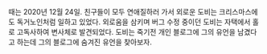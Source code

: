 때는 2020년 12월 24일. 친구들이 모두 연애질하러 가서 외로운 도비는 크리스마스에도 독거노인처럼 일하고 있었다. 외로움을 삼키며 버그 수정 중이던 도비는 자택에서 홀로 고독사하여 변사체로 발견되었다. 도비는 죽기전 개인 블로그에 그의 유언을 남겼다고 하는데 그의 블로그에 숨겨진 유언을 찾아보자.

